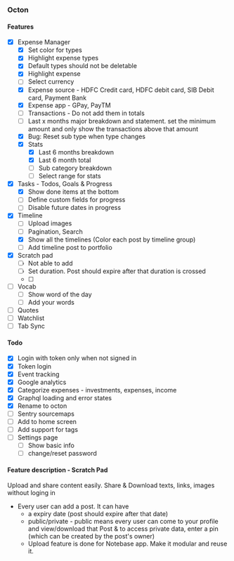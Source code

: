 ### Octon

#### Features

- [x] Expense Manager
  - [x] Set color for types
  - [x] Highlight expense types
  - [x] Default types should not be deletable
  - [x] Highlight expense
  - [ ] Select currency
  - [x] Expense source - HDFC Credit card, HDFC debit card, SIB Debit card, Payment Bank
  - [x] Expense app - GPay, PayTM
  - [ ] Transactions - Do not add them in totals
  - [ ] Last x months major breakdown and statement. set the minimum amount and only show the transactions above that amount
  - [x] Bug: Reset sub type when type changes
  - [x] Stats
    - [x] Last 6 months breakdown
    - [x] Last 6 month total
    - [ ] Sub category breakdown
    - [ ] Select range for stats
- [x] Tasks - Todos, Goals & Progress
  - [x] Show done items at the bottom
  - [ ] Define custom fields for progress
  - [ ] Disable future dates in progress
- [x] Timeline
  - [ ] Upload images
  - [ ] Pagination, Search
  - [x] Show all the timelines (Color each post by timeline group)
  - [ ] Add timeline post to portfolio
- [x] Scratch pad
  - [ ] Not able to add
  - [ ] Set duration. Post should expire after that duration is crossed
  - [ ]
- [ ] Vocab
  - [ ] Show word of the day
  - [ ] Add your words
- [ ] Quotes
- [ ] Watchlist
- [ ] Tab Sync

#### Todo

- [x] Login with token only when not signed in
- [x] Token login
- [x] Event tracking
- [x] Google analytics
- [x] Categorize expenses - investments, expenses, income
- [x] Graphql loading and error states
- [x] Rename to octon
- [ ] Sentry sourcemaps
- [ ] Add to home screen
- [ ] Add support for tags
- [ ] Settings page
  - [ ] Show basic info
  - [ ] change/reset password

#### Feature description - Scratch Pad

Upload and share content easily. Share & Download texts, links, images without loging in

- Every user can add a post. It can have
  - a expiry date (post should expire after that date)
  - public/private - public means every user can come to your profile and view/download that Post & to access private data, enter a pin (which can be created by the post's owner)
  - Upload feature is done for Notebase app. Make it modular and reuse it.
